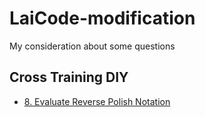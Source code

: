 # LaiCode-modification
My consideration  about some questions

## Cross Training DIY
+ [8. Evaluate Reverse Polish Notation](8-Evaluate-Reverse-Polish-Notation.md)
